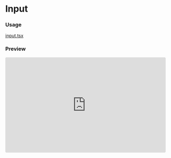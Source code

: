 # Input

### Usage


[input.tsx](examples/input.tsx ':include :type=code :fragment=demo_input')

<!-- <iframe src="https://stackblitz.com/edit/react-ctfd93?embed=1&file=Demo.tsx&hideExplorer=1&hideNavigation=1&view=editor" style="width:100%; height: 300px; border:0; border-radius: 4px; overflow:hidden;"></iframe> -->

### Preview

<iframe src="https://react-ctfd93.stackblitz.io" style="width:100%; height: 300px; border:0; border-radius: 4px; overflow:hidden;"></iframe>

